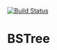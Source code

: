 [![Build Status](https://travis-ci.org/MaximZhuravlyov/BSTree.svg?branch=master)](https://travis-ci.org/MaximZhuravlyov/BSTree)
# BSTree

